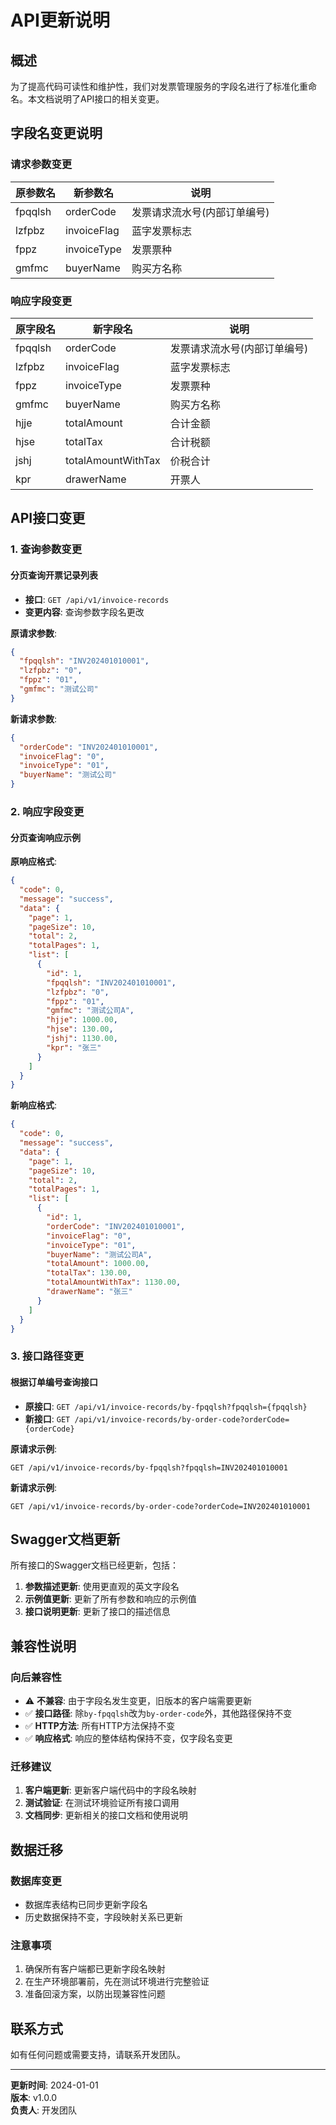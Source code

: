 # API更新说明

## 概述

为了提高代码可读性和维护性，我们对发票管理服务的字段名进行了标准化重命名。本文档说明了API接口的相关变更。

## 字段名变更说明

### 请求参数变更

| 原参数名 | 新参数名 | 说明 |
|---------|----------|------|
| fpqqlsh | orderCode | 发票请求流水号(内部订单编号) |
| lzfpbz | invoiceFlag | 蓝字发票标志 |
| fppz | invoiceType | 发票票种 |
| gmfmc | buyerName | 购买方名称 |

### 响应字段变更

| 原字段名 | 新字段名 | 说明 |
|---------|----------|------|
| fpqqlsh | orderCode | 发票请求流水号(内部订单编号) |
| lzfpbz | invoiceFlag | 蓝字发票标志 |
| fppz | invoiceType | 发票票种 |
| gmfmc | buyerName | 购买方名称 |
| hjje | totalAmount | 合计金额 |
| hjse | totalTax | 合计税额 |
| jshj | totalAmountWithTax | 价税合计 |
| kpr | drawerName | 开票人 |

## API接口变更

### 1. 查询参数变更

#### 分页查询开票记录列表
- **接口**: `GET /api/v1/invoice-records`
- **变更内容**: 查询参数字段名更改

**原请求参数**:
```json
{
  "fpqqlsh": "INV202401010001",
  "lzfpbz": "0",
  "fppz": "01",
  "gmfmc": "测试公司"
}
```

**新请求参数**:
```json
{
  "orderCode": "INV202401010001",
  "invoiceFlag": "0",
  "invoiceType": "01",
  "buyerName": "测试公司"
}
```

### 2. 响应字段变更

#### 分页查询响应示例

**原响应格式**:
```json
{
  "code": 0,
  "message": "success",
  "data": {
    "page": 1,
    "pageSize": 10,
    "total": 2,
    "totalPages": 1,
    "list": [
      {
        "id": 1,
        "fpqqlsh": "INV202401010001",
        "lzfpbz": "0",
        "fppz": "01",
        "gmfmc": "测试公司A",
        "hjje": 1000.00,
        "hjse": 130.00,
        "jshj": 1130.00,
        "kpr": "张三"
      }
    ]
  }
}
```

**新响应格式**:
```json
{
  "code": 0,
  "message": "success",
  "data": {
    "page": 1,
    "pageSize": 10,
    "total": 2,
    "totalPages": 1,
    "list": [
      {
        "id": 1,
        "orderCode": "INV202401010001",
        "invoiceFlag": "0",
        "invoiceType": "01",
        "buyerName": "测试公司A",
        "totalAmount": 1000.00,
        "totalTax": 130.00,
        "totalAmountWithTax": 1130.00,
        "drawerName": "张三"
      }
    ]
  }
}
```

### 3. 接口路径变更

#### 根据订单编号查询接口
- **原接口**: `GET /api/v1/invoice-records/by-fpqqlsh?fpqqlsh={fpqqlsh}`
- **新接口**: `GET /api/v1/invoice-records/by-order-code?orderCode={orderCode}`

**原请求示例**:
```
GET /api/v1/invoice-records/by-fpqqlsh?fpqqlsh=INV202401010001
```

**新请求示例**:
```
GET /api/v1/invoice-records/by-order-code?orderCode=INV202401010001
```

## Swagger文档更新

所有接口的Swagger文档已经更新，包括：

1. **参数描述更新**: 使用更直观的英文字段名
2. **示例值更新**: 更新了所有参数和响应的示例值
3. **接口说明更新**: 更新了接口的描述信息

## 兼容性说明

### 向后兼容性
- ⚠️ **不兼容**: 由于字段名发生变更，旧版本的客户端需要更新
- ✅ **接口路径**: 除`by-fpqqlsh`改为`by-order-code`外，其他路径保持不变
- ✅ **HTTP方法**: 所有HTTP方法保持不变
- ✅ **响应格式**: 响应的整体结构保持不变，仅字段名变更

### 迁移建议

1. **客户端更新**: 更新客户端代码中的字段名映射
2. **测试验证**: 在测试环境验证所有接口调用
3. **文档同步**: 更新相关的接口文档和使用说明

## 数据迁移

### 数据库变更
- 数据库表结构已同步更新字段名
- 历史数据保持不变，字段映射关系已更新

### 注意事项
1. 确保所有客户端都已更新字段名映射
2. 在生产环境部署前，先在测试环境进行完整验证
3. 准备回滚方案，以防出现兼容性问题

## 联系方式

如有任何问题或需要支持，请联系开发团队。

---

**更新时间**: 2024-01-01  
**版本**: v1.0.0  
**负责人**: 开发团队